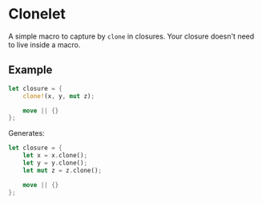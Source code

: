 # Clonelet

A simple macro to capture by `clone` in closures. Your closure doesn't need to live inside a macro.

## Example

```rust
let closure = {
    clone!(x, y, mut z);

    move || {}
};
```

Generates:

```rust
let closure = {
    let x = x.clone();
    let y = y.clone();
    let mut z = z.clone();

    move || {}
};
```
